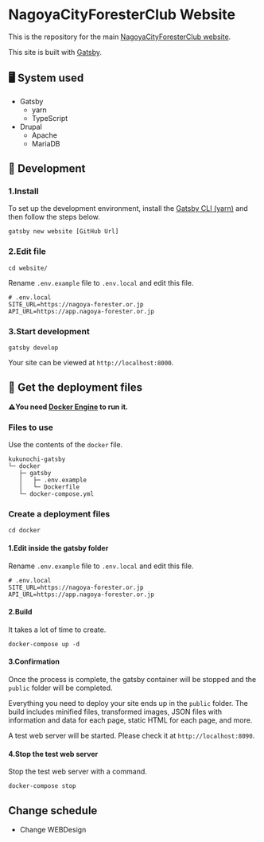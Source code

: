 # **NagoyaCityForesterClub Website**

This is the repository for the main [NagoyaCityForesterClub website](https://nagoya-forester.or.jp).

This site is built with [Gatsby](https://gatsbyjs.org).

## 🖥️ System used

- Gatsby
  - yarn
  - TypeScript
- Drupal
  - Apache
  - MariaDB

## 🔰 Development

### 1.Install

To set up the development environment, install the [Gatsby CLI (yarn)](https://www.gatsbyjs.com/docs/glossary/yarn/) and
then follow the steps below.

```shell
gatsby new website [GitHub Url]
```

### 2.Edit file

```shell
cd website/
```

Rename `.env.example` file to `.env.local` and edit this file.

```text
# .env.local
SITE_URL=https://nagoya-forester.or.jp
API_URL=https://app.nagoya-forester.or.jp
```

### 3.Start development

```shell
gatsby develop
```

Your site can be viewed at `http://localhost:8000`.

## 🔎 Get the deployment files

**⚠️You need [Docker Engine](https://docs.docker.com/engine/) to run it.**

### Files to use

Use the contents of the `docker` file.

```text
kukunochi-gatsby
└─ docker
   ├─ gatsby
   │   ├─ .env.example
   │   └─ Dockerfile
   └─ docker-compose.yml
```

### Create a deployment files

```shell
cd docker
```

#### 1.Edit inside the gatsby folder

Rename `.env.example` file to `.env.local` and edit this file.

```text
# .env.local
SITE_URL=https://nagoya-forester.or.jp
API_URL=https://app.nagoya-forester.or.jp
```

#### 2.Build

It takes a lot of time to create.

```shell
docker-compose up -d
```

#### 3.Confirmation

Once the process is complete, the gatsby container will be stopped and the `public` folder will be completed.

Everything you need to deploy your site ends up in the `public` folder. The build includes minified files, transformed
images, JSON files with information and data for each page, static HTML for each page, and more.

A test web server will be started. Please check it at `http://localhost:8090`.

#### 4.Stop the test web server

Stop the test web server with a command.

```shell
docker-compose stop
```

## Change schedule

- Change WEBDesign
